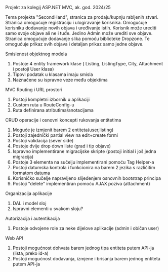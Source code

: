 Projekt za kolegij ASP.NET MVC, ak. god. 2024/25

Tema projekta "SecondHand", stranica za prodaju/kupnju rabljenih stvari. 
Stranica omogućuje registraciju i ulogiravanje korisnika. Omogućuje korisniku dodavanje novih objava i uređivanje istih. 
Korisnik može urediti samo svoje objave ali ne i tuđe. Jedino Admin može urediti sve objave. 
Stranica omogućuje dodavanje slika pomoću biblioteke Dropzone. Te omogućuje prikaz svih objava i detaljan prikaz samo jedne objave.

Smislenost objektnog modela
1. Postoje 4 entity framework klase ( Listing, ListingType, City, Attachment i postoji User klasa)
2. Tipovi podatak u klasama imaju smisla
3. Naznačene su ispravne veze među objektima

MVC Routing i URL prostori 
1. Postoji kompletni izbornik u aplikaciji
2. Custom ruta u RouteConfig-u
3. Ruta definirana atributima/anotacijama

CRUD operacije i osnovni koncepti rukovanja entitetima
1. Moguće je izmjenit barem 2 entiteta(user,listing)
2. Postoji zajednički partial view na edit+create formi
3. Postoji validacija (sever side)
4. Postoje dvije drop down liste (grad i tip objave)
5. Ispravno implementirane migracijske skripte (postoji initial i još jedna migracija)
6. Postoje 3 elementa na sučelju implementirani pomoću Tag Helper-a
7. Postoji datumska kontrola i funkcionira na barem 2 jezika s različitim formatom datuma
8. Korisničko sučelje napravljeno slijeđenjem osnovnih bootstrap principa
9. Postoji "delete" implementiran pomoću AJAX poziva (attachment)

Organizacija aplikacije
1. DAL i model sloj
2. Ispravni elementi u svakom sloju?

Autorizacija i autentikacija 
1. Postoje odvojene role za neke dijelove aplikacije (admin i običan user)

Web API
1. Postoji mogućnost dohvata barem jednog tipa entiteta putem API-ja (lista, preko id-a)
2. Postoji mogućnost dodavanja, izmjene i brisanja barem jednog entiteta putem API-ja
